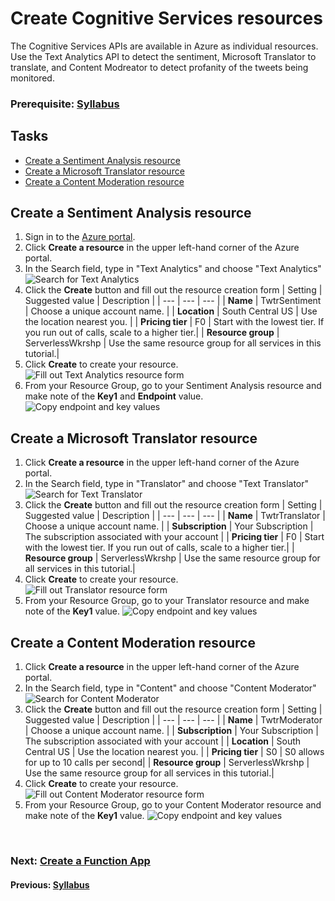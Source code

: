 # Create Cognitive Services resources

The Cognitive Services APIs are available in Azure as individual resources. Use the Text Analytics API to detect the sentiment, Microsoft Translator to translate, and Content Modreator to detect profanity of the tweets being monitored.

### Prerequisite: [Syllabus](./readme.md) ###

## Tasks
- [Create a Sentiment Analysis resource](#Create-a-Sentiment-Analysis-resource)
- [Create a Microsoft Translator resource](#Create-a-Microsoft-Translator-resource)
- [Create a Content Moderation resource](#Create-a-Content-Moderation-resource)



## Create a Sentiment Analysis resource

1. Sign in to the [Azure portal](https://portal.azure.com/).
1. Click **Create a resource** in the upper left-hand corner of the Azure portal.
1. In the Search field, type in "Text Analytics" and choose "Text Analytics"  
![Search for Text Analytics](media/sentiment-1.png)
1. Click the **Create** button and fill out the resource creation form
    | Setting      |  Suggested value   | Description                                        |
    | --- | --- | --- |
    | **Name** | TwtrSentiment | Choose a unique account name. |
    | **Location** | South Central US | Use the location nearest you. |
    | **Pricing tier** | F0 | Start with the lowest tier. If you run out of calls, scale to a higher tier.|
    | **Resource group** | ServerlessWkrshp | Use the same resource group for all services in this tutorial.|
1. Click **Create** to create your resource.  
![Fill out Text Analytics resource form](media/sentiment-2.png)
1. From your Resource Group, go to your Sentiment Analysis resource and make note of the **Key1** and **Endpoint** value.
![Copy endpoint and key values](media/sentiment-3.png)

## Create a Microsoft Translator resource
1. Click **Create a resource** in the upper left-hand corner of the Azure portal.
1. In the Search field, type in "Translator" and choose "Text Translator"  
![Search for Text Translator](media/text-translator-1.png)
1. Click the **Create** button and fill out the resource creation form
    | Setting      |  Suggested value   | Description                                        |
    | --- | --- | --- |
    | **Name** | TwtrTranslator | Choose a unique account name. |
    | **Subscription** | Your Subscription | The subscription associated with your account |
    | **Pricing tier** | F0 | Start with the lowest tier. If you run out of calls, scale to a higher tier.|
    | **Resource group** | ServerlessWkrshp | Use the same resource group for all services in this tutorial.|
1. Click **Create** to create your resource.  
![Fill out Translator resource form](media/text-translator-2.png)
1. From your Resource Group, go to your Translator resource and make note of the **Key1** value.
![Copy endpoint and key values](media/text-translator-3.png)


## Create a Content Moderation resource
1. Click **Create a resource** in the upper left-hand corner of the Azure portal.
1. In the Search field, type in "Content" and choose "Content Moderator"  
![Search for Content Moderator](media/content-moderator-1.png)
1. Click the **Create** button and fill out the resource creation form
    | Setting      |  Suggested value   | Description                                        |
    | --- | --- | --- |
    | **Name** | TwtrModerator | Choose a unique account name. |
    | **Subscription** | Your Subscription | The subscription associated with your account |
    | **Location** | South Central US | Use the location nearest you. |
    | **Pricing tier** | S0 | S0 allows for up to 10 calls per second|
    | **Resource group** | ServerlessWkrshp | Use the same resource group for all services in this tutorial.|
1. Click **Create** to create your resource.  
![Fill out Content Moderator resource form](media/content-moderator-2.png)
1. From your Resource Group, go to your Content Moderator resource and make note of the **Key1** value.
![Copy endpoint and key values](media/content-moderator-3.png)  




<br>

### Next: [Create a Function App](./create-a-function-app.md) ###
#### Previous: [Syllabus](./readme.md) ####